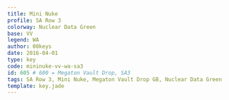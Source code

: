 ```yaml
---
title: Mini Nuke
profile: SA Row 3
colorway: Nuclear Data Green
base: VV
legend: WA
author: 00keys
date: 2016-04-01
type: key
code: mininuke-vv-wa-sa3
id: 605 # 600 = Megaton Vault Drop, SA3
tags: SA Row 3, Mini Nuke, Megaton Vault Drop GB, Nuclear Data Green
template: key.jade
---
```


<span class="more"> 

